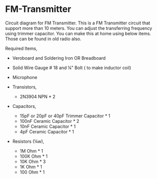 # FM-Transmitter
Circuit diagram for FM Transmitter.
This is a FM Transmitter circuit that support more than 10 meters. You can adjust the transferring frequency using trimmer capacitor. You can make this at home using below items. Those can be found in old radio also.

Required Items,

* Veroboard and Soldering Iron OR Breadboard
* Solid Wire Gauge # 18 and ¼" Bolt ( to make inductor coil)
* Microphone
* Transistors,
     - 2N3904 NPN * 2

* Capacitors,
     - 15pF or 20pF or 40pF Trimmer Capacitor * 1 
     - 100nF Ceramic Capacitor * 2 
     - 10nF Ceramic Capacitor * 1 
     - 4pF Ceramic Capacitor * 1 

* Resistors (¼w), 
     - 1M Ohm * 1 
     - 100K Ohm * 1 
     - 10K Ohm * 3 
     - 1K Ohm * 1 
     - 100 Ohm * 1
